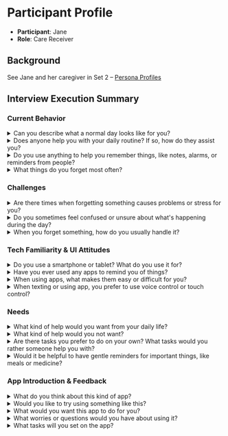 # Participant Profile

- **Participant**: Jane
- **Role**: Care Receiver

## Background

See Jane and her caregiver in Set 2 – [Persona Profiles](personas_design.md)

## Interview Execution Summary

### Current Behavior

<details>
<summary>Can you describe what a normal day looks like for you?</summary>

Most days are pretty quiet. I usually wake up when John does, and he helps me with breakfast and gives me my medication. I might do a little gardening if the weather's nice, or watch a TV show. I sometimes message my friends or look at Facebook. In the afternoon, I'll either rest, make something simple to eat, or wait for John to come home. We eat dinner together and watch something on TV before bed.

</details>

<details>
<summary>Does anyone help you with your daily routine? If so, how do they assist you?</summary>

Yes, John helps a lot. He makes sure I take my medication and keeps track of appointments and other things. He usually writes things down or sets reminders on his phone for me. He's very patient.

</details>

<details>
<summary>Do you use anything to help you remember things, like notes, alarms, or reminders from people?</summary>

Yes, sometimes I write notes, and John uses his phone to set alarms or reminders. He also reminds me in person. I have a calendar too, but I forget to look at it.

</details>

<details>
<summary>What things do you forget most often?</summary>

I forget what day it is, what I just talked about, or if I've eaten yet. Sometimes I forget if I've taken my medicine already, which worries me.

</details>

### Challenges

<details>
<summary>Are there times when forgetting something causes problems or stress for you?</summary>

Yes, especially with medicine. I get nervous if I'm not sure whether I've taken it. I also get embarrassed if I repeat myself a lot when talking to people.

</details>

<details>
<summary>Do you sometimes feel confused or unsure about what's happening during the day?</summary>

Yes, especially if the routine changes. If something unexpected happens or I can't remember a plan, I feel a bit lost or anxious.

</details>

<details>
<summary>When you forget something, how do you usually handle it?</summary>

I usually ask John. Sometimes I try to retrace my steps or check my phone or calendar, but I get frustrated if I can't figure it out.

</details>

### Tech Familiarity & UI Attitudes

<details>
<summary>Do you use a smartphone or tablet? What do you use it for?</summary>

Yes, I use my phone. I use it mostly for texting, calling, Facebook, and looking at photos. Sometimes I check the weather or search something simple.

</details>

<details>
<summary>Have you ever used any apps to remind you of things?</summary>

John has set some alarms or reminders, but I don't use reminder apps myself unless he sets them up for me.

</details>

<details>
<summary>When using apps, what makes them easy or difficult for you?</summary>

If it's simple and clear, I can use it. If there are too many steps or buttons, I get confused or give up. I like when there are pictures or clear labels.

</details>

<details>
<summary>When texting or using app, you prefer to use voice control or touch control?</summary>

I mostly use touch, but sometimes voice is easier if I remember how to use it. John helps me with that.

</details>

### Needs

<details>
<summary>What kind of help would you want from your daily life?</summary>

I'd like reminders for medicine, meals, and maybe when I have plans. I also appreciate when someone checks in on me if I seem off.

</details>

<details>
<summary>What kind of help would you not want?</summary>

I don't want someone doing everything for me. I still like feeling useful.

</details>

<details>
<summary>Are there tasks you prefer to do on your own? What tasks would you rather someone help you with?</summary>

I like to water the plants, help with meals, and do little chores. I prefer help with remembering things, managing appointments, or anything that needs a lot of steps.

</details>

<details>
<summary>Would it be helpful to have gentle reminders for important things, like meals or medicine?</summary>

Yes, definitely. Especially if they're not too loud or annoying.

</details>

### App Introduction & Feedback

<details>
<summary>What do you think about this kind of app?</summary>

I think it sounds helpful, especially if it's easy to use.

</details>

<details>
<summary>Would you like to try using something like this?</summary>

Yes, I'd be open to trying it, especially if John helps me set it up.

</details>

<details>
<summary>What would you want this app to do for you?</summary>

Remind me gently when it's time to take my medicine or eat. Maybe even show what I have planned today. I'd also like a little checkmark or something when I've done something already, so I don't keep guessing.

</details>

<details>
<summary>What worries or questions would you have about using it?</summary>

I'd worry that I might not remember how to use it. If it's too complicated, I might stop using it. I'd want it to be simple, with big buttons or even voice reminders. And not too many pop-ups.

</details>

<details>
<summary>What tasks will you set on the app?</summary>

Hmm… if I were using an app like that, I think I'd want to set tasks that help me feel steady through the day, especially the ones I forget often. Here's what I'd probably set on it:

### Daily Routine Reminders

- **Take morning medicine** (maybe around 8 AM)
- **Eat breakfast** (right after meds)
- **Take afternoon medicine** (if I have any)
- **Eat lunch**
- **Check the calendar or today's plan** (mid-morning)
- **Drink water** (maybe every couple hours, since I forget)
- **Eat dinner**
- **Take evening medicine** (if I have it)
- **Start getting ready for bed** (like brushing teeth, maybe around 9 PM)

### Memory Support

- **"Did you take your medicine?" check-in** – something like a yes/no button
- **"Today's events"** – something I can tap to see if I have visitors or plans
- **Mark off completed tasks** – like checking off that I ate or took my pills

### Simple Chores I Can Still Do

- **Water the plants** (every 2–3 days)
- **Put laundry in** (maybe once a week, with John reminding me too)
- **Tidy up kitchen** (after meals, just a gentle nudge)

### Social Reminders

- **Message a friend** (once a week, just to stay connected)
- **Son visits?** – if my son's coming soon, it could remind me that morning so I don't get caught off guard

### Emotional & Health Check

- **A reminder to take a breath or rest** if I'm feeling overwhelmed
- **Maybe a small journal or "How are you feeling today?" button**, just with simple faces I could tap

If it's easy to see and I can just tap things when they're done, I think that would really help. And maybe John can set some of the reminders too so I don't have to remember to do that myself.

</details>
